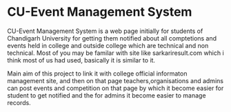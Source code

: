 # CU-Event Management System

CU-Event Management System is a web page initially for students of Chandigarh University for getting them notified about all comptetions and events held in college and outside college which are technical and non technical. Most of you may be familar with site like sarkariresult.com which i think most of us had used, basically it is similar to it.

Main aim of this project to link it with college official informaton management site, and then on that page teachers,organisations and admins can post events and competition 
on that page by which it become easier for student to get notified and the for admins it become easier to manage records.
